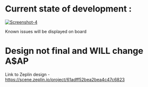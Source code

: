 # Current state of development : 
<a href="https://ibb.co/Stqg0sX"><img src="https://i.ibb.co/2vXrPn7/Screenshot-4.png" alt="Screenshot-4" border="0"></a>

Known issues will be displayed on board

# Design not final and WILL change A$AP
Link to Zeplin design - https://scene.zeplin.io/project/61adff52bea2bea4c47c6823
